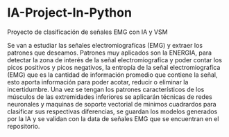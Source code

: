 # IA-Project-In-Python

Proyecto de clasificación de señales EMG con IA y VSM 

Se van a estudiar las señales electromiografícas (EMG) y extraer los patrones que
deseamos. Patrones muy aplicados son la ENERGIA, para detectar la zona de interés
de la señal electromiografíca y poder contar los picos positivos y picos negativos,
la entropía de la señal electromiografíca (EMG) que es la cantidad de información
promedio que contiene la señal, esto aporta información para poder acotar, reducir
o eliminar la incertidumbre. Una vez se tengan los patrones característicos de los
músculos de las extremidades inferiores se aplicarán técnicas de redes neuronales
y maquinas de soporte vectorial de minimos cuadrardos para clasificar sus respectivas
diferencias, se guardan los modelos generados por la IA y se validan con la data de
señales EMG que se encuentran en el repositorio.
